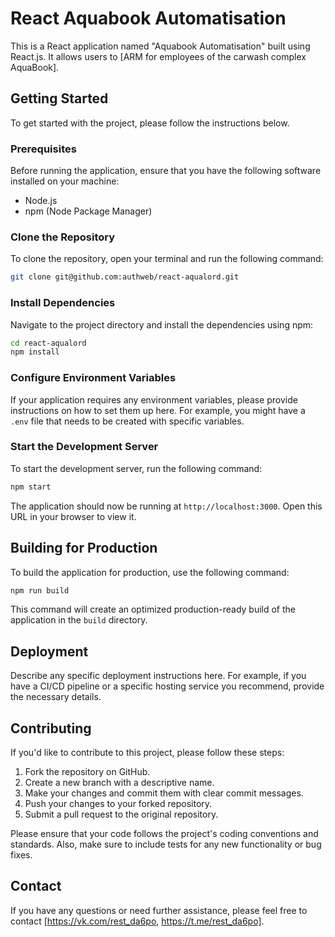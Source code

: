 # React Aquabook Automatisation

This is a React application named "Aquabook Automatisation" built using React.js. It allows users to [ARM for employees of the carwash complex AquaBook].

## Getting Started

To get started with the project, please follow the instructions below.

### Prerequisites

Before running the application, ensure that you have the following software installed on your machine:

- Node.js
- npm (Node Package Manager)

### Clone the Repository

To clone the repository, open your terminal and run the following command:

```bash
git clone git@github.com:authweb/react-aqualord.git
```

### Install Dependencies

Navigate to the project directory and install the dependencies using npm:

```bash
cd react-aqualord
npm install
```

### Configure Environment Variables

If your application requires any environment variables, please provide instructions on how to set them up here. For example, you might have a `.env` file that needs to be created with specific variables.

### Start the Development Server

To start the development server, run the following command:

```bash
npm start
```

The application should now be running at `http://localhost:3000`. Open this URL in your browser to view it.

## Building for Production

To build the application for production, use the following command:

```bash
npm run build
```

This command will create an optimized production-ready build of the application in the `build` directory.

## Deployment

Describe any specific deployment instructions here. For example, if you have a CI/CD pipeline or a specific hosting service you recommend, provide the necessary details.

## Contributing

If you'd like to contribute to this project, please follow these steps:

1. Fork the repository on GitHub.
2. Create a new branch with a descriptive name.
3. Make your changes and commit them with clear commit messages.
4. Push your changes to your forked repository.
5. Submit a pull request to the original repository.

Please ensure that your code follows the project's coding conventions and standards. Also, make sure to include tests for any new functionality or bug fixes.

## Contact

If you have any questions or need further assistance, please feel free to contact [https://vk.com/rest_da6po, https://t.me/rest_da6po].

